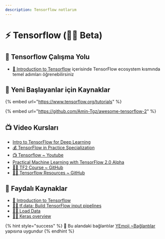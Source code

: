 ```yaml
---
description: Tensorflow notlarım
---
```


# ⚡ Tensorflow \(👨‍🔬 Beta\)

## 🚩 Tensorflow Çalışma Yolu

* [📖 Introduction to Tensorflow](https://www.tensorflow.org/learn) içerisinde TensorFlow ecosystem kısmında temel adımları öğrenebilirsiniz

## 🧒 Yeni Başlayanlar için Kaynaklar

{% embed url="https://www.tensorflow.org/tutorials" %}

{% embed url="https://github.com/Amin-Tgz/awesome-tensorflow-2" %}

## 📺 Video Kursları

* [Intro to TensorFlow for Deep Learning](https://www.udacity.com/course/intro-to-tensorflow-for-deep-learning--ud187)
* [💰 TensorFlow in Practice Specialization](https://www.coursera.org/specializations/tensorflow-in-practice?utm_source=deeplearningai&utm_medium=institutions&utm_campaign=TFWebsiteTFSHomepageButton#courses)
* [📺 Tensorflow ~ Youtube](https://www.youtube.com/tensorflow/)
* [Practical Machine Learning with TensorFlow 2.0 Alpha](https://blog.udacity.com/2019/03/learn-tensorflow-for-deep-learning-applications.html)
* [👨‍💻 TF2 Course ~ GitHub](https://github.com/ageron/tf2_course)
* [👨‍💻 Tensorflow Resources ~ GitHub](https://github.com/tensorflow/tensorflow#resources)

## 🔗 Faydalı Kaynaklar

* [📖 Introduction to Tensorflow](https://www.tensorflow.org/learn)
* [👨‍🏫 tf.data: Build TensorFlow input pipelines](https://www.tensorflow.org/guide/data)
* [👨‍🏫 Load Data](https://www.tensorflow.org/tutorials/load_data/csv)
* [👨‍🏫 Keras overview](https://www.tensorflow.org/guide/keras/overview/)

{% hint style="success" %}
🚀 Bu alandaki bağlantılar [YEmoji ~Bağlantılar](https://emoji.yemreak.com/kullanim/baglantilar) yapısına uygundur
{% endhint %}

